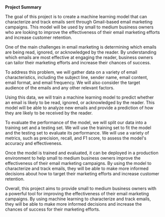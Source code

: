 **Project Summary**

The goal of this project is to create a machine learning model that can characterize and track emails sent through Gmail-based email marketing campaigns. This model will be used by small to medium business owners who are looking to improve the effectiveness of their email marketing efforts and increase customer retention.

One of the main challenges in email marketing is determining which emails are being read, ignored, or acknowledged by the reader. By understanding which emails are most effective at engaging the reader, business owners can tailor their marketing efforts and increase their chances of success.

To address this problem, we will gather data on a variety of email characteristics, including the subject line, sender name, email content, email format, and email frequency. We will also consider the target audience of the emails and any other relevant factors.

Using this data, we will train a machine learning model to predict whether an email is likely to be read, ignored, or acknowledged by the reader. This model will be able to analyze new emails and provide a prediction of how they are likely to be received by the reader.

To evaluate the performance of the model, we will split our data into a training set and a testing set. We will use the training set to fit the model and the testing set to evaluate its performance. We will use a variety of metrics, such as precision, recall, and F1 score, to assess the model's accuracy and effectiveness.

Once the model is trained and evaluated, it can be deployed in a production environment to help small to medium business owners improve the effectiveness of their email marketing campaigns. By using the model to characterize and track emails, they will be able to make more informed decisions about how to target their marketing efforts and increase customer retention.

Overall, this project aims to provide small to medium business owners with a powerful tool for improving the effectiveness of their email marketing campaigns. By using machine learning to characterize and track emails, they will be able to make more informed decisions and increase the chances of success for their marketing efforts.
